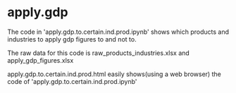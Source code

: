 # apply.gdp

  
The code in 'apply.gdp.to.certain.ind.prod.ipynb' shows which products and industries to apply gdp figures to and not to.

The raw data for this code is raw_products_industries.xlsx and apply_gdp_figures.xlsx 


apply.gdp.to.certain.ind.prod.html easily shows(using a web browser) the code of 'apply.gdp.to.certain.ind.prod.ipynb'
